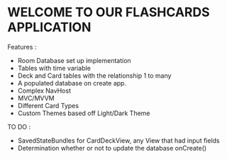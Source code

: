 # WELCOME TO OUR FLASHCARDS APPLICATION
Features : 
- Room Database set up implementation
- Tables with time variable
- Deck and Card tables with the relationship 1 to many
- A populated database on create app.
- Complex NavHost
- MVC/MVVM
- Different Card Types
- Custom Themes based off Light/Dark Theme

TO DO :
- SavedStateBundles for CardDeckView, any View that had input fields
- Determination whether or not to update the database onCreate() 



